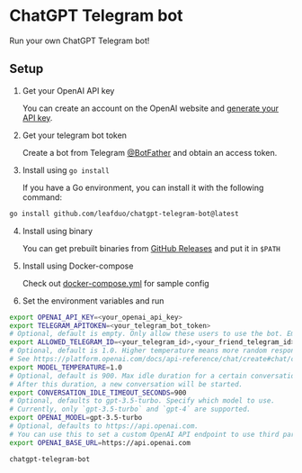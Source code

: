 # ChatGPT Telegram bot

Run your own ChatGPT Telegram bot!

## Setup

1. Get your OpenAI API key

   You can create an account on the OpenAI website and [generate your API key](https://platform.openai.com/account/api-keys).

2. Get your telegram bot token

   Create a bot from Telegram [@BotFather](https://t.me/BotFather) and obtain an access token.

3. Install using `go install`

   If you have a Go environment, you can install it with the following command:

```bash
go install github.com/leafduo/chatgpt-telegram-bot@latest
```

4. Install using binary

   You can get prebuilt binaries from [GitHub Releases](https://github.com/leafduo/chatgpt-telegram-bot/releases) and put it in `$PATH`

5. Install using Docker-compose

   Check out [docker-compose.yml](docker-compose.yml) for sample config

6. Set the environment variables and run

```bash
export OPENAI_API_KEY=<your_openai_api_key>
export TELEGRAM_APITOKEN=<your_telegram_bot_token>
# Optional, default is empty. Only allow these users to use the bot. Empty means allow all users.
export ALLOWED_TELEGRAM_ID=<your_telegram_id>,<your_friend_telegram_id>
# Optional, default is 1.0. Higher temperature means more random responses.
# See https://platform.openai.com/docs/api-reference/chat/create#chat/create-temperature
export MODEL_TEMPERATURE=1.0
# Optional, default is 900. Max idle duration for a certain conversation.
# After this duration, a new conversation will be started.
export CONVERSATION_IDLE_TIMEOUT_SECONDS=900
# Optional, defaults to gpt-3.5-turbo. Specify which model to use.
# Currently, only `gpt-3.5-turbo` and `gpt-4` are supported.
export OPENAI_MODEL=gpt-3.5-turbo
# Optional, defaults to https://api.openai.com.
# You can use this to set a custom OpenAI API endpoint to use third party relay services like https://api2d.com/.
export OPENAI_BASE_URL=https://api.openai.com

chatgpt-telegram-bot
```
